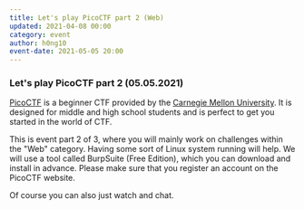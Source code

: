 ```yaml
---
title: Let's play PicoCTF part 2 (Web) 
updated: 2021-04-08 00:00
category: event
author: h0ng10
event-date: 2021-05-05 20:00
---
```


### Let's play PicoCTF part 2 (05.05.2021)

[PicoCTF](https://picoctf.org/) is a beginner CTF provided by the [Carnegie Mellon University](https://www.cmu.edu/). It is designed for middle and high school students and is perfect to get you started in the world of CTF. 

This is event part 2 of 3, where you will mainly work on challenges within the "Web" category. 
Having some sort of Linux system running will help. We will use a tool called BurpSuite (Free Edition), which you
can download and install in advance. Please make sure that you register an account on the PicoCTF website.  

Of course you can also just watch and chat. 


